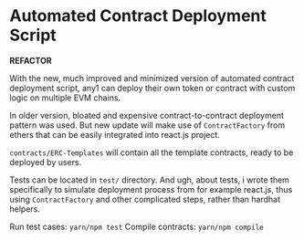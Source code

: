 # Automated Contract Deployment Script

**REFACTOR**

With the new, much improved and minimized version of automated contract deployment script, any1 can deploy their own
token or contract with custom logic on multiple EVM chains. 

In older version, bloated and expensive contract-to-contract deployment pattern was used. But new update will make use of
`ContractFactory` from ethers that can be easily integrated into react.js project. 

`contracts/ERC-Templates` will contain all the template contracts, ready to be deployed by users. 

Tests can be located in `test/` directory. And ugh, about tests, i wrote them specifically to simulate deployment
process from for example react.js, thus using `ContractFactory` and other complicated steps, rather than hardhat
helpers.

Run test cases: `yarn/npm test`
Compile contracts: `yarn/npm compile`
